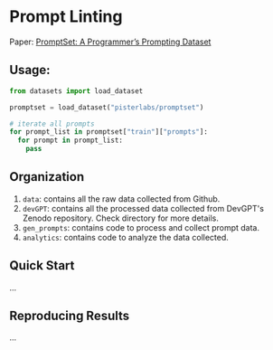# Prompt Linting

<!-- TODO: Replace link when paper is publicly available -->

Paper: [PromptSet: A Programmer’s Prompting Dataset](https://github.com/pisterlabs/prompt-linter)

## Usage:

```python
from datasets import load_dataset

promptset = load_dataset("pisterlabs/promptset")

# iterate all prompts
for prompt_list in promptset["train"]["prompts"]:
  for prompt in prompt_list:
    pass
```

## Organization

1. `data`: contains all the raw data collected from Github.
2. `devGPT`: contains all the processed data collected from DevGPT's Zenodo repository. Check directory for more details.
3. `gen_prompts`: contains code to process and collect prompt data.
4. `analytics`: contains code to analyze the data collected.

## Quick Start

...

## Reproducing Results

...

